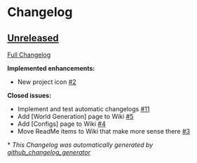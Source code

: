 # Changelog

## [Unreleased](https://github.com/FreshAlacrity/cottage-industry/tree/HEAD)

[Full Changelog](https://github.com/FreshAlacrity/cottage-industry/compare/9fd412b164a561466a8ca9a5e163a4d7835f6bb0...HEAD)

**Implemented enhancements:**

- New project icon [\#2](https://github.com/FreshAlacrity/cottage-industry/issues/2)

**Closed issues:**

- Implement and test automatic changelogs [\#11](https://github.com/FreshAlacrity/cottage-industry/issues/11)
- Add \[World Generation\] page to Wiki [\#5](https://github.com/FreshAlacrity/cottage-industry/issues/5)
- Add \[Configs\] page to Wiki [\#4](https://github.com/FreshAlacrity/cottage-industry/issues/4)
- Move ReadMe items to Wiki that make more sense there [\#3](https://github.com/FreshAlacrity/cottage-industry/issues/3)



\* *This Changelog was automatically generated by [github_changelog_generator](https://github.com/github-changelog-generator/github-changelog-generator)*
